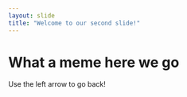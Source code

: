 ```yaml
---
layout: slide
title: "Welcome to our second slide!"
---
```

# What a meme here we go
Use the left arrow to go back!
